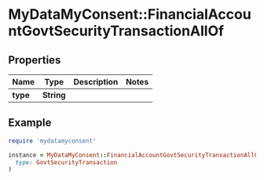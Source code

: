 # MyDataMyConsent::FinancialAccountGovtSecurityTransactionAllOf

## Properties

| Name | Type | Description | Notes |
| ---- | ---- | ----------- | ----- |
| **type** | **String** |  |  |

## Example

```ruby
require 'mydatamyconsent'

instance = MyDataMyConsent::FinancialAccountGovtSecurityTransactionAllOf.new(
  type: GovtSecurityTransaction
)
```

